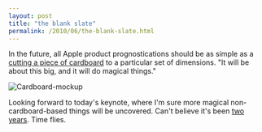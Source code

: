 ```yaml
---
layout: post
title: "the blank slate"
permalink: /2010/06/the-blank-slate.html
---
```


<p>In the future, all Apple product prognostications should be as simple as a <a href="http://www.engadget.com/2010/06/07/apples-magic-trackpad-revealed/">cutting a piece of cardboard</a> to a particular set of dimensions. "It will be about this big, and it will do magical things."</p>

<p><img class="asset  asset-image at-xid-6a00d8341c4f5f53ef0133f03f2e2f970b" alt="Cardboard-mockup" src="http://sippey.typepad.com/.a/6a00d8341c4f5f53ef0133f03f2e2f970b-500wi"  /></p>

<p>Looking forward to today's keynote, where I'm sure more magical non-cardboard-based things will be uncovered.  Can't believe it's been <a href="http://www.sippey.com/2008/06/on-stage.html">two years</a>.  Time flies.</p>



